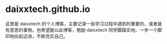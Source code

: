 # daixxtech.github.io

这里是 daixxtech 的个人博客，主要记录一些学习过程中遇到的重要的，或者是有意思的事物，也希望能以此博客，勉励 daixxtech 同学脚踏实地、一步一个脚印地向前迈进，不断充实自己。
